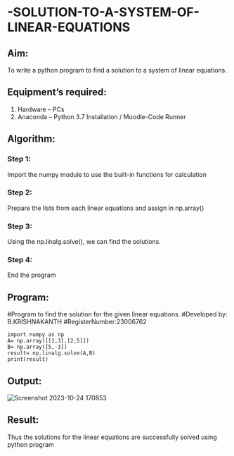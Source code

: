 # -SOLUTION-TO-A-SYSTEM-OF-LINEAR-EQUATIONS
## Aim:
To write a python program to find a solution to a system of linear equations.
## Equipment’s required:
1. 	Hardware – PCs
2. 	Anaconda – Python 3.7 Installation / Moodle-Code Runner
## Algorithm:
### Step 1: 
Import the numpy module to use the built-in functions for calculation
### Step 2: 
Prepare the lists from each linear equations and assign in np.array()
### Step 3: 
Using the np.linalg.solve(), we can find the solutions.
### Step 4: 
End the program
## Program:
#Program to find the solution for the given linear equations.
#Developed by: B.KRISHNAKANTH
#RegisterNumber:23006762
```
import numpy as np
A= np.array([[1,3],[2,5]])
B= np.array([5,-3])
result= np.linalg.solve(A,B)
print(result)
```

## Output:

![Screenshot 2023-10-24 170853](https://github.com/Krishnakanth23006762/-SOLUTION-TO-A-SYSTEM-OF-LINEAR-EQUATIONS/assets/138849446/36519880-e094-4e84-856d-7d65f5fe7f5e)

## Result: 
Thus the solutions for the linear equations are successfully solved using python program

